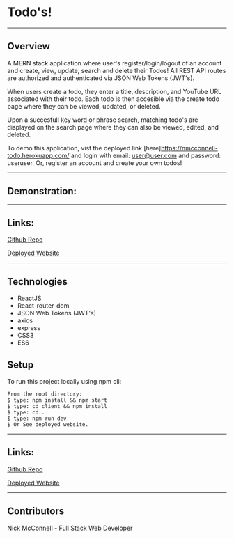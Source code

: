 # Todo's!
___

## Overview
A MERN stack application where user's register/login/logout of an account and create, view, update, search and delete their Todos!  All REST API routes are authorized and authenticated via JSON Web Tokens (JWT's).

When users create a todo, they enter a title, description, and YouTube URL associated with their todo.  Each todo is then accesible via the create todo page where they can be viewed, updated, or deleted.  

Upon a succesfull key word or phrase search, matching todo's are displayed on the search page where they can also be viewed, edited, and deleted.

To demo this application, vist the deployed link [here]https://nmcconnell-todo.herokuapp.com/ and login with email: user@user.com and password: useruser.  Or, register an account and create your own todos! 
___

## Demonstration:
___

## Links:

[Github Repo](https://github.com/nicholasmcconnell/todo)

[Deployed Website](https://nmcconnell-todo.herokuapp.com/)
___

## Technologies
* ReactJS
* React-router-dom
* JSON Web Tokens (JWT's)
* axios
* express
* CSS3
* ES6

	
## Setup
To run this project locally using npm cli:
```
From the root directory:
$ type: npm install && npm start
$ type: cd client && npm install
$ type: cd..
$ type: npm run dev
$ Or See deployed website.  
```
___

## Links:

[Github Repo](https://github.com/nicholasmcconnell/todo)

[Deployed Website](https://nmcconnell-todo.herokuapp.com/)
___

## Contributors

Nick McConnell - Full Stack Web Developer

